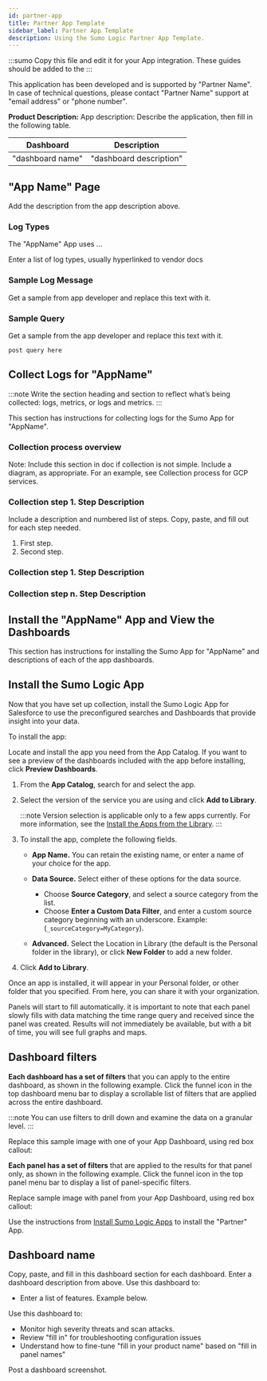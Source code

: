 ```yaml
---
id: partner-app
title: Partner App Template
sidebar_label: Partner App Template
description: Using the Sumo Logic Partner App Template.
---
```


:::sumo
Copy this file and edit it for your App integration. These guides should be added to the
:::


This application has been developed and is supported by "Partner Name". In case of technical questions, please contact "Partner Name" support at "email address" or "phone number".

**Product Description:**
App description: Describe the application, then fill in the following table.


| Dashboard | Description |
| -- | -- |
| "dashboard name" | "dashboard description" |

## "App Name" Page

Add the description from the app description above.

### Log Types
The "AppName" App uses ...

Enter a list of log types, usually hyperlinked to vendor docs

### Sample Log Message

Get a sample from app developer and replace this text with it.

### Sample Query

Get a sample from the app developer and replace this text with it.

```
post query here
```

## Collect Logs for "AppName"

:::note
Write the section heading and section to reflect what’s being collected: logs, metrics, or logs and metrics.
:::

This section has instructions for collecting logs for the Sumo App for "AppName".

### Collection process overview
Note: Include this section in doc if collection is not simple. Include a diagram, as appropriate. For an example, see Collection process for GCP services.  

### Collection step 1. Step Description

Include a description and numbered list of steps. Copy, paste, and fill out for each step needed.

1. First step.
1. Second step.

### Collection step 1. Step Description

### Collection step n. Step Description

## Install the "AppName" App and View the Dashboards
This section has instructions for installing the Sumo App for "AppName" and descriptions of each of the app dashboards.

## Install the Sumo Logic App
Now that you have set up collection, install the Sumo Logic App for Salesforce to use the preconfigured searches and Dashboards that provide insight into your data.

To install the app:

Locate and install the app you need from the App Catalog. If you want to see a preview of the dashboards included with the app before installing, click **Preview Dashboards**.

1. From the **App Catalog**, search for and select the app.
1. Select the version of the service you are using and click **Add to Library**.

    :::note
    Version selection is applicable only to a few apps currently. For more information, see the [Install the Apps from the Library](/docs/get-started/apps-integrations#install-apps-from-the-library).
    :::

3. To install the app, complete the following fields.

    * **App Name.** You can retain the existing name, or enter a name of your choice for the app.
    * **Data Source.** Select either of these options for the data source.

        * Choose **Source Category**, and select a source category from the list.
        * Choose **Enter a Custom Data Filter**, and enter a custom source category beginning with an underscore. Example: (`_sourceCategory=MyCategory`).

    * **Advanced.** Select the Location in Library (the default is the Personal folder in the library), or click **New Folder** to add a new folder.

1. Click **Add to Library**.

Once an app is installed, it will appear in your Personal folder, or other folder that you specified. From here, you can share it with your organization.

Panels will start to fill automatically. it is important to note that each panel slowly fills with data matching the time range query and received since the panel was created. Results will not immediately be available, but with a bit of time, you will see full graphs and maps.

## Dashboard filters

**Each dashboard has a set of filters** that you can apply to the entire dashboard, as shown in the following example. Click the funnel icon in the top dashboard menu bar to display a scrollable list of filters that are applied across the entire dashboard.

:::note
You can use filters to drill down and examine the data on a granular level.
:::

Replace this sample image with one of your App Dashboard, using red box callout:

**Each panel has a set of filters** that are applied to the results for that panel only, as shown in the following example. Click the funnel icon in the top panel menu bar to display a list of panel-specific filters.

Replace sample image with panel from your App Dashboard, using red box callout:



Use the instructions from [Install Sumo Logic Apps](/docs/get-started/apps-integrations#install-apps-from-the-library) to install the "Partner" App.

## Dashboard name
Copy, paste, and fill in this dashboard section for each dashboard. Enter a dashboard description from above.
Use this dashboard to:

* Enter a list of features. Example below.

Use this dashboard to:

* Monitor high severity threats and scan attacks.
* Review "fill in" for troubleshooting configuration issues
* Understand how to fine-tune "fill in your product name" based on "fill in panel names"

Post a dashboard screenshot.
